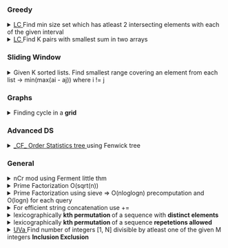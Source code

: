 ### Greedy 

<details> 
<summary> <a href="https://leetcode.com/problems/set-intersection-size-at-least-two/"> LC </a> Find min size set which has atleast 2 intersecting elements with each of the given interval </summary>

    int intersectionSizeTwo(vector<vector<int>>& intervals) {
        int n = intervals.size();
        
        sort(intervals.begin(), intervals.end(), [&] (const vector<int>& a, const vector<int>& b) {
            if(a[1] == b[1])
                return a[0] > b[0]; // ** ensures smaller partitions are considered first which are ending at same point
            
            return a[1] < b[1];
        });
        

        int l = intervals[0][1]-1, h = intervals[0][1], cnt=2;
        // l and h are second last and last elements in our req set respec
        for(int i=1; i<n; i++) {            
            int s = intervals[i][0], e = intervals[i][1];
            if(s <= l)
                continue;
            
            ++cnt;
            
            l = h;        
            
            if(s > h) {
                ++cnt;
                l = e-1;
            }
            
            h = e;  // greedily selecting last element of current interval if needed to add atleast 1 more element in this iteration
        }
        
        return cnt;
    }

</details>

<details>
<summary> <a href="https://leetcode.com/problems/find-k-pairs-with-smallest-sums/"> LC </a> Find K pairs with smallest sum in two arrays </summary>

    vector<vector<int>> kSmallestPairs(vector<int>& nums1, vector<int>& nums2, int k) {
        int n1=nums1.size(), n2=nums2.size();
        
        /*** M1 ***/
        if(!n1 || !n2)
            return {};
        
        set<vector<int>> st;
        // set<vector<int>> vis;
        
        st.insert({nums1[0] + nums2[0], 0, 0});
        
        vector<vector<int>> res;
        
        while(k && !st.empty()) {
            
            auto curr = *st.begin();
            st.erase(st.begin());
            k--;
            
            res.push_back({nums1[curr[1]], nums2[curr[2]]});
            
            vector<int> v1({curr[1]+1, curr[2]}), v2({curr[1], curr[2]+1});
            
            if(v1[0] < n1 && v1[1] < n2) {
                // vis.insert(v1);
                st.insert({nums1[v1[0]]+nums2[v1[1]], v1[0], v1[1]});
            }
            
            if(v2[0] < n1 && v2[1] < n2) {
                // vis.insert(v2);
                st.insert({nums1[v2[0]]+nums2[v2[1]], v2[0], v2[1]});
            }
        }
        
        return res;
        

        /***  M2 ***/
        O(k*n1)
        
        
        int next[n1]; // next[i] = next index of nums2 to be paired up with nums1[i]
        memset(next, 0, sizeof next);
        
        vector<vector<int>> res;
        
        while(k > 0) {
            int curr_min = INT_MAX;
            int idx = -1;
            
            for(int i=0; i<n1; i++) {
                if(next[i] < n2 && nums1[i] + nums2[next[i]] < curr_min) {
                    curr_min = nums1[i] + nums2[next[i]];
                    idx = i;
                }
            }
            
            if(idx < 0)
                break;
            
            res.push_back({nums1[idx], nums2[next[idx]]});
            next[idx]++;
            k--;
        }
        
        return res;
            
    }

</details>

### Sliding Window

<details>
<summary> Given K sorted lists. Find smallest range covering an element from each list -> min(max(ai - aj)) where i != j </summary>


 <a href="https://leetcode.com/problems/smallest-range-covering-elements-from-k-lists/"> LC </a>

        vector<int> smallestRange(vector<vector<int>>& nums) {
        int k = nums.size();
        
        vector<pair<int, int>> v;
        for(int i=0; i<k; i++) {
            for(int num: nums[i]) v.push_back(make_pair(num, i));
        }
        
        sort(v.begin(), v.end());
        // n distinct elements in a sliding window
        
        int cnt = 0, res = INT_MAX, x=0, y=0;
        unordered_map<int, int> mp;
        for(int i=0, j=0; j<v.size(); j++) {
            int idx = v[j].second, val = v[j].first;
            if(++mp[idx] == 1) cnt++;
            
            while(cnt == k) {
                if(res > val - v[i].first) {res = val - v[i].first; x = v[i].first, y = val;}
                if(--mp[v[i++].second] == 0) cnt--;
            }
        }
        
        return vector<int>({x, y});
    }


<a href="https://codeforces.com/contest/1435/problem/C"> CF (Variation) </a>

        void go() {
        ll a[6]; all(6) cin>>a[i];
        int n; cin>>n;
        ll b[n+5];
        vector<pll> v;
 
        all(n){
            cin>>b[i];
            rep(j, 0, 5) v.pb(make_pair(b[i]-a[j], i));
        }
 
        sort(v.begin(), v.end());
        unordered_map<ll, ll> mp;
        ll res = LLONG_MAX, cnt=0;
 
        for(int i=0, j=0; i<(int)v.size(); i++) {
            ll x = v[i].F, idx = v[i].S;
            if(++mp[idx] == 1) cnt++;
 
            while(cnt >= n) {
                res = min(res, x-v[j].F);
 
                if(--mp[v[j].S] == 0) --cnt;
                j++;
            }
        }
 
        cout<<res<<endl;
 
    } 

</details> 

### Graphs

<details>
<summary> Finding cycle in a <b>grid</b> </summary>

    const int mxN=55;
    string s[mxN];
    bool vis[mxN][mxN];
    int n, m;

    bool dfs(int i, int j, int froi, int froj, char c) {
        // cout<<i<<" "<<j<<endl;
        if(min(i,j)<0 || i>=n || j>=m || s[i][j] != c) return 0;

        if(vis[i][j]) return 1;

        vis[i][j] = 1;

        bool f = 0;
        if(i+1^froi || j^froj)
            f |= dfs(i+1, j, i, j, c);
        if(i-1^froi || j^froj)
            f |= dfs(i-1, j, i, j, c);
        if(i^froi || j+1^froj)
            f |= dfs(i, j+1, i, j, c);
        
        if(i^froi || j-1^froj)
            f |= dfs(i, j-1, i, j, c);

        return f;
    }

    void test_case() {
        cin>>n>>m;

        all(n) cin>>s[i];
        memset(vis, 0, sizeof vis);

        rep(i, 0, n-2) {
            rep(j, 0, m-2) {
                if(!vis[i][j])  {
                    if(dfs(i, j, -1, -1, s[i][j])) {cout<<"Yes\n"; return;}
                }
            }
        }


        cout<<"No\n";

    }

</details>


### Advanced DS

<details>
<summary> <a href="https://codeforces.com/contest/1354/problem/D"> _CF_ </a> <a href="geeksforgeeks.org/order-statistic-tree-using-fenwick-tree-bit/"> Order Statistics tree </a> using Fenwick tree </summary>

    // O(n*logn*logn)
    const int mxN = 1e6;
    int bit[mxN+1]; // 1-based indexing

    void update(int idx, int delta) {
        while(idx<=mxN) {
            bit[idx] += delta;
            idx += idx & -idx;
        }
    }

    int sum(int idx) {
        int res = 0;
        while(idx>=1) {
            res += bit[idx];
            idx -= idx & -idx;
        }

        return res;
    }

    void go() {
        int n, q, a, k;
        cin>>n>>q;
        memset(bit, 0, sizeof bit);

        all(n) {
            cin>>a;
            update(a, 1);
        }

        all(q) {
            cin>>k;
            if(k>0){update(k, 1); continue;}
            k *= -1;
            int l=1, h=mxN, mid;
            while(l<h) {
                mid = (l+h) >> 1;
                
                if(sum(mid) >= k) h = mid;
                else l = mid+1;
            }

            update(l, -1);
        }


        all(mxN+1) 
            if(bit[i]>0){cout<<i<<endl; return;}
        cout<<"0\n";
    }

</details>


### General

<details>
<summary> nCr mod using Ferment little thm  </summary>
    
    // Ferment little thm ->  x/y mod m = x * inv(y) % m
    // inv(y) = pow(y, m-2) mod m
    // M2 -> precomputing inverse factorials 
    // ifac[i] = pow(fac[i], mod-2) = pow(fac[i+1]/(i+1), mod-2) = (i+1) * ifac[i+1]

    const int mxN = 3e5+5, mod=998244353;
    ll fac[mxN], ifac[mxN];

    ll powf(ll a, ll b, ll p) {
        if(!b) return 1;
        ll res = 1;
        while(b) {
            if(b&1) res = res * a % p;
            b = b >> 1;
            a = a*a % mod;
        }

        return res;
    }

    void init(ll n) {
        fac[0] = 1;
        ll i;
        for(i=1; i<=n; i++) fac[i] = i*fac[i-1] % mod;
        i--;

        // M2
        ifac[i] = powf(fac[i], mod-2, mod);
        i--;
        for(; i>=0; i--) ifac[i] = (i+1) * ifac[i+1] % mod;
    }

    ll nCr(ll n, ll r) {
        if(n<r || n<0 || r<0) return 0;
        return (fac[n] * powf(fac[r], mod-2, mod) % mod) *powf(fac[n-r], mod-2, mod) % mod;
        // M2
        // return fac[n] * ifac[r] % mod * ifac[n-r] % mod;
    }

</details>

<details>
<summary> Prime Factorization O(sqrt(n)) </summary>

    unordered_map<ll, l> primes;
    void primeF(ll n) {
        while(l%2 == 0) ++primes[2], l/=2;

        for(ll i=3; i<=sqrt(n); i+=2) {
            while(n%i == 0) ++primes[i], n/=i;
        }

        if(n>1) primes[n]++;
    }

</details>

<details>
<summary> Prime Factorization using sieve =>  O(nloglogn) precomputation and O(logn) for each query </summary>

    const int mxN=1e5;
    ll spf[mxN];    // spf[i] = smallest prime factor of i
    unordered_map<ll, ll> primes;

    void sieve() {
        iota(spf, spf+mxN, 0);

        for(ll i=2; i*i<mxN; i++) {
            if(spf[i] == i) {
                for(ll j=i*i; j<mxN; j+=i)
                    if(spf[j] == j) spf[j] = i;
            }
        }
    }

    void primeS(ll n) {
        while(n>1) {
            ++primes[spf[n]];
            n /= spf[n];
        }
    }

</details>

<details>
<summary> For efficient string concatenation use += </summary>
</details>

<details> 
<summary> lexicographically <b> kth permutation </b> of a sequence with <b> distinct elements </b> </summary>

<a href=https://codeforces.com/contest/1443/problem/E> Practice Problem (CF) </a>

    const int mxN=15;
    ll fac[mxN+1];
    void fact() {
        fac[0] = 1;
        for(ll i=1; i<=mxN; i++) fac[i] = i*fac[i-1];
    }

    vector<ll> kth_permutaion(vector<ll> seq, ll k) {
        // k >= 0
        // seq -> sorted sequence of elements to be permuted
        // k = 0 -> sorted sequence
        ll n = seq.size();
        vector<ll> res; // kth premutation
        for(ll pos=0; pos<n; pos++) {
            ll idx = k / fac[n-pos-1];
            res.push_back(seq[idx]);

            seq.erase(seq.begin() + idx); // visited array can also be used
            k -= idx * fac[n-pos-1];
        }

        return res;
    }


</details>

<details>
<summary> lexicographically <b> kth permutation </b> of a sequence <b> repetetions allowed </b> </summary>

    const int mxC=26;
    string kth_permutation(string s, int k) {
        int n = s.size();
        int freq[mxC] = {0};
        for(char c: s) freq[c-'a']++;
        string res = "";

        for(int pos=0; pos<n; pos++) {
           for(int c=0; c<mxC; c++) { // try placing char c at index pos?
               if(!freq[c]) continue;

               freq[c]--;
               ll curr = fac[n-pos-1];
               for(int i=0; i<mxC; i++) curr /= fac[freq[i]];

               if(curr > k) {
                   res += (c + 'a');
                   break;
               }

               freq[c]++;
               k -= curr;
           }
        }

        return res;
    }

    // special case -> if sequence have only max 2 distinct kind of characters then nCr can be used
    // calculate curr (See below problem)

<a href="https://leetcode.com/problems/kth-smallest-instructions/submissions/"> LC </a>

</details>

<details>
<summary>  <a href="https://onlinejudge.org/index.php?option=onlinejudge&Itemid=99999999&page=show_problem&category=0&problem=1266&mosmsg=Submission+received+with+ID+25695859"> UVa </a> Find number of integers [1, N] divisible by atleast one of the given M integers <b> Inclusion Exclusion </b> </summary>


<a href="https://cp-algorithms.com/combinatorics/inclusion-exclusion.html"> Explanation </a>

    ll n, m;

    void go() {
        vll a;
        all(m) {
            ll x;
            scanf("%lld", &x);
            if(x == 1) m--;
            else a.pb(x);
        }

        ll res = 0;
        for(int mask=1; mask < (1<<m); mask++) {
            ll lcm = 1, bits=0;
            all(m) {
                if(mask & (1<<i)) {
                    bits++;
                    lcm = lcm*a[i] / __gcd(lcm, a[i]);
                }
            }

            if(bits&1) res += (n/lcm);
            else res -= (n/lcm);
            // printf("%d %lld %lld\n", mask, bits, (n/lcm));
        }

        printf("%lld\n", n-res);
    }

    int main(){
        FIO;

        while(scanf("%lld%lld", &n, &m) == 2) go();
    }

</details>
